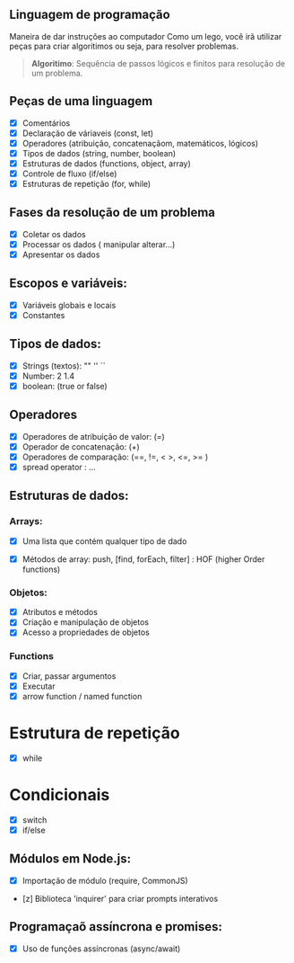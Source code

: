 ## Linguagem de programação

Maneira de dar instruções ao computador
Como um lego, você irã utilizar peças para criar algoritimos ou seja, para resolver problemas.

>  **Algoritimo**: Sequência de passos lógicos e finitos para resolução de um problema.

## Peças de uma linguagem

- [x] Comentários
- [x] Declaração de váriaveis (const, let)
- [x] Operadores (atribuição, concatenaçãom, matemáticos, lógicos)
- [x] Tipos de dados (string, number, boolean)
- [x] Estruturas de dados (functions, object, array)
- [x] Controle de fluxo (if/else)
- [x] Estruturas de repetição (for, while)

## Fases da resolução de um problema

- [x] Coletar os dados
- [x] Processar os dados ( manipular alterar...)
- [x] Apresentar os dados

## Escopos e variáveis:

- [x] Variáveis globais e locais
- [x] Constantes

## Tipos de dados:

- [x] Strings (textos): "" '' ´`
- [x] Number: 2 1.4
- [x] boolean: (true or false)

## Operadores

- [x] Operadores de atribuição de valor: (=)
- [x] Operador de concatenação: (+)
- [x] Operadores de comparação: (==, !=, < >, <=, >= )
- [x] spread operator : ...

## Estruturas de dados:

### Arrays:

- [x] Uma lista que contém qualquer tipo de dado
- [x] Métodos de array: push, [find, forEach, filter] : HOF (higher Order functions)


### Objetos:

- [x] Atributos e métodos
- [x] Criação e manipulação de objetos
- [x] Acesso a propriedades de objetos

### Functions

- [x] Criar, passar argumentos
- [x] Executar
- [x] arrow function / named function

# Estrutura de repetição

- [x] while


# Condicionais
 - [x] switch 
 - [x] if/else

 ## Módulos em Node.js:

 - [x] Importação de módulo (require, CommonJS)
 - [z] Biblioteca 'inquirer' para criar prompts interativos

 ## Programaçaõ assíncrona e promises:

 - [x] Uso de funções assíncronas (async/await)